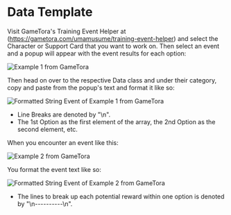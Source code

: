 # Data Template

Visit GameTora's Training Event Helper at (https://gametora.com/umamusume/training-event-helper) and select the Character or Support Card that you want to work on. Then select an event and a popup will appear with the event results for each option:

<img src="./example1.png" alt="Example 1 from GameTora" />

Then head on over to the respective Data class and under their category, copy and paste from the popup's text and format it like so:

<img src="./example1_formatted.png" alt="Formatted String Event of Example 1 from GameTora" />

- Line Breaks are denoted by "\n".
- The 1st Option as the first element of the array, the 2nd Option as the second element, etc.

When you encounter an event like this:

<img src="./example2.png" alt="Example 2 from GameTora" />

You format the event text like so:

<img src="./example2_formatted.png" alt="Formatted String Event of Example 2 from GameTora" />

- The lines to break up each potential reward within one option is denoted by "\n----------\n".